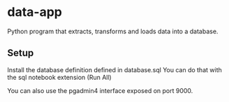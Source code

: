 # data-app
Python program that extracts, transforms and loads data into a database.

## Setup
Install the database definition defined in database.sql
You can do that with the sql notebook extension (Run All)

You can also use the pgadmin4 interface exposed on port 9000.